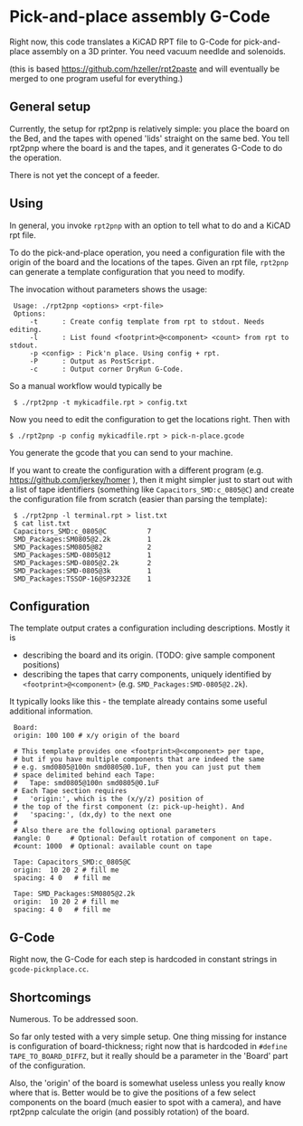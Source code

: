 Pick-and-place assembly G-Code
==============================

Right now, this code translates a KiCAD RPT file to G-Code for pick-and-place
assembly on a 3D printer. You need vacuum needlde and solenoids.

(this is based https://github.com/hzeller/rpt2paste and will eventually be merged
 to one program useful for everything.)

General setup
-------------

Currently, the setup for rpt2pnp is relatively simple: you place the board on
the Bed, and the tapes with opened 'lids' straight on the same bed. You tell
rpt2pnp where the board is and the tapes, and it generates G-Code to do the
operation.

There is not yet the concept of a feeder.

Using
-----

In general, you invoke `rpt2pnp` with an option to tell what to do and a
KiCAD rpt file.

To do the pick-and-place operation, you need a configuration file with the origin
of the board and the locations of the tapes. Given an rpt file, `rpt2pnp` can
generate a template configuration that you need to modify.

The invocation without parameters shows the usage:

     Usage: ./rpt2pnp <options> <rpt-file>
     Options:
         -t      : Create config template from rpt to stdout. Needs editing.
         -l      : List found <footprint>@<component> <count> from rpt to stdout.
         -p <config> : Pick'n place. Using config + rpt.
         -P      : Output as PostScript.
         -c      : Output corner DryRun G-Code.

So a manual workflow would typically be

     $ ./rpt2pnp -t mykicadfile.rpt > config.txt

Now you need to edit the configuration to get the locations right. Then with
    
    $ ./rpt2pnp -p config mykicadfile.rpt > pick-n-place.gcode

You generate the gcode that you can send to your machine.

If you want to create the configuration with a different program
(e.g. https://github.com/jerkey/homer ), then it might simpler just to start out
with a list of tape identifiers (something like `Capacitors_SMD:c_0805@C`) and
create the configuration file from scratch (easier than parsing the template):

     $ ./rpt2pnp -l terminal.rpt > list.txt
     $ cat list.txt
     Capacitors_SMD:c_0805@C          7
     SMD_Packages:SM0805@2.2k         1
     SMD_Packages:SM0805@82           2
     SMD_Packages:SMD-0805@12         1
     SMD_Packages:SMD-0805@2.2k       2
     SMD_Packages:SMD-0805@3k         1
     SMD_Packages:TSSOP-16@SP3232E    1


Configuration
-------------

The template output crates a configuration including descriptions.
Mostly it is
   - describing the board and its origin. (TODO: give sample component positions)
   - describing the tapes that carry components, uniquely identified by
     `<footprint>@<component>` (e.g. `SMD_Packages:SMD-0805@2.2k`).

It typically looks like this - the template
already contains some useful additional information.

     Board:
     origin: 100 100 # x/y origin of the board
     
     # This template provides one <footprint>@<component> per tape,
     # but if you have multiple components that are indeed the same
     # e.g. smd0805@100n smd0805@0.1uF, then you can just put them
     # space delimited behind each Tape:
     #   Tape: smd0805@100n smd0805@0.1uF
     # Each Tape section requires
     #   'origin:', which is the (x/y/z) position of
     # the top of the first component (z: pick-up-height). And
     #   'spacing:', (dx,dy) to the next one
     #
     # Also there are the following optional parameters
     #angle: 0     # Optional: Default rotation of component on tape.
     #count: 1000  # Optional: available count on tape

     Tape: Capacitors_SMD:c_0805@C
     origin:  10 20 2 # fill me
     spacing: 4 0   # fill me
     
     Tape: SMD_Packages:SM0805@2.2k
     origin:  10 20 2 # fill me
     spacing: 4 0   # fill me

G-Code
------
Right now, the G-Code for each step is hardcoded in constant strings in
`gcode-picknplace.cc`.

Shortcomings
------------
Numerous. To be addressed soon.

So far only tested with a very simple setup. One thing missing
for instance is configuration of board-thickness; right now that is hardcoded
in `#define TAPE_TO_BOARD_DIFFZ`, but it really should be a parameter in the
'Board' part of the configuration.

Also, the 'origin' of the board is somewhat useless unless you really know where
that is. Better would be to give the positions of a few select components on
the board (much easier to spot with a camera), and have rpt2pnp calculate the
origin (and possibly rotation) of the board.
